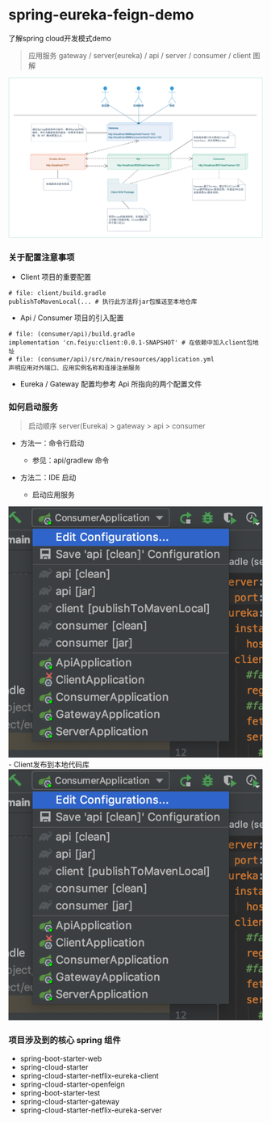 # spring-eureka-feign-demo
了解spring cloud开发模式demo

> 应用服务 gateway / server(eureka) / api / server / consumer / client 图解

![image](pics/Spring开发框架讲解.png)

### 关于配置注意事项
- Client 项目的重要配置
```
# file: client/build.gradle
publishToMavenLocal(... # 执行此方法将jar包推送至本地仓库
```
- Api / Consumer 项目的引入配置
```
# file: (consumer/api)/build.gradle
implementation 'cn.feiyu:client:0.0.1-SNAPSHOT' # 在依赖中加入client包地址
# file: (consumer/api)/src/main/resources/application.yml
声明应用对外端口、应用实例名称和连接注册服务
```
- Eureka / Gateway 配置均参考 Api 所指向的两个配置文件

### 如何启动服务
> 启动顺序 server(Eureka) > gateway > api > consumer

- 方法一：命令行启动
    * 参见：api/gradlew 命令
    
- 方法二：IDE 启动
    - 启动应用服务
<img width="592" src="https://github.com/yibuyiyin/spring-eureka-feign-demo/raw/master/pics/idea%E6%89%A7%E8%A1%8C%E6%96%B9%E6%B3%95%E6%88%AA%E5%9B%BE.png" />
    - Client发布到本地代码库
<img width="792" src="https://raw.githubusercontent.com/yibuyiyin/spring-eureka-feign-demo/master/pics/idea%E6%89%A7%E8%A1%8C%E6%96%B9%E6%B3%95%E6%88%AA%E5%9B%BE.png" />

### 项目涉及到的核心 spring 组件
- spring-boot-starter-web
- spring-cloud-starter
- spring-cloud-starter-netflix-eureka-client
- spring-cloud-starter-openfeign
- spring-boot-starter-test
- spring-cloud-starter-gateway
- spring-cloud-starter-netflix-eureka-server
